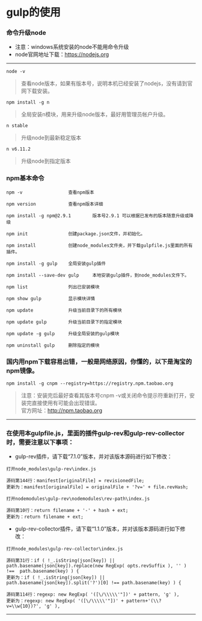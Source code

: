 # gulp的使用

### 命令升级node          
* 注意：windows系统安装的node不能用命令升级     
* node官网地址下载：https://nodejs.org     
***

`node -v`   
>查看node版本，如果有版本号，说明本机已经安装了nodejs，没有请到官网下载安装。

`npm install -g n`
>全局安装n模块，用来升级node版本，最好用管理员帐户升级。

`n stable`
>升级node到最新稳定版本

`n v6.11.2`
>升级node到指定版本


### npm基本命令
```
npm -v                 查看npm版本

npm version            查看npm版本详细

npm install -g npm@2.9.1        版本号2.9.1 可以根据已发布的版本随意升级或降级

npm init               创建package.json文件，并初始化。

npm install            创建node_modules文件夹，并下载gulpfile.js里面的所有插件。

npm install -g gulp    全局安装gulp插件

npm install --save-dev gulp     本地安装gulp插件，到node_modules文件下。

npm list               列出已安装模块

npm show gulp          显示模块详情

npm update             升级当前目录下的所有模块

npm update gulp        升级当前目录下的指定模块

npm update -g gulp     升级全局安装的gulp模块

npm uninstall gulp     删除指定的模块
```


### 国内用npm下载容易出错，一般是网络原因，你懂的，以下是淘宝的npm镜像。
`npm install -g cnpm --registry=https://registry.npm.taobao.org`
>注意：安装完后最好查看其版本号cnpm -v或关闭命令提示符重新打开，安装完直接使用有可能会出现错误。   
官方网址：http://npm.taobao.org


***
### 在使用本gulpfile.js，里面的插件gulp-rev和gulp-rev-collector时，需要注意以下事项：     

* gulp-rev插件，请下载“7.1.0”版本，并对该版本源码进行如下修改：     

```
打开node_modules\gulp-rev\index.js

源码第144行：manifest[originalFile] = revisionedFile;
更新为：manifest[originalFile] = originalFile + '?v=' + file.revHash;

打开nodemodules\gulp-rev\nodemodules\rev-path\index.js

源码第10行：return filename + '-' + hash + ext;
更新为：return filename + ext;
```

* gulp-rev-collector插件，请下载“1.1.0”版本，并对该版本源码进行如下修改：     

```
打开node_modules\gulp-rev-collector\index.js

源码第31行：if ( !_.isString(json[key]) || path.basename(json[key]).replace(new RegExp( opts.revSuffix ), '' ) !==  path.basename(key) ) {
更新为：if ( !_.isString(json[key]) || path.basename(json[key]).split('?')[0] !== path.basename(key) ) {
   
源码第114行：regexp: new RegExp( '([\/\\\\\'"])' + pattern, 'g' ),
更新为：regexp: new RegExp( '([\/\\\\\'"])' + pattern+'(\\?v=\\w{10})?', 'g' ), 
```
***